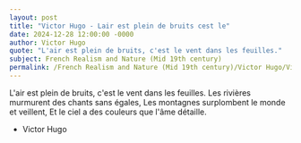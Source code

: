 ```yaml
---
layout: post
title: "Victor Hugo - Lair est plein de bruits cest le"
date: 2024-12-28 12:00:00 -0000
author: Victor Hugo
quote: "L'air est plein de bruits, c'est le vent dans les feuilles."
subject: French Realism and Nature (Mid 19th century)
permalink: /French Realism and Nature (Mid 19th century)/Victor Hugo/Victor Hugo - Lair est plein de bruits cest le
---
```


L'air est plein de bruits, c'est le vent dans les feuilles.
Les rivières murmurent des chants sans égales,
Les montagnes surplombent le monde et veillent,
Et le ciel a des couleurs que l'âme détaille.

- Victor Hugo
